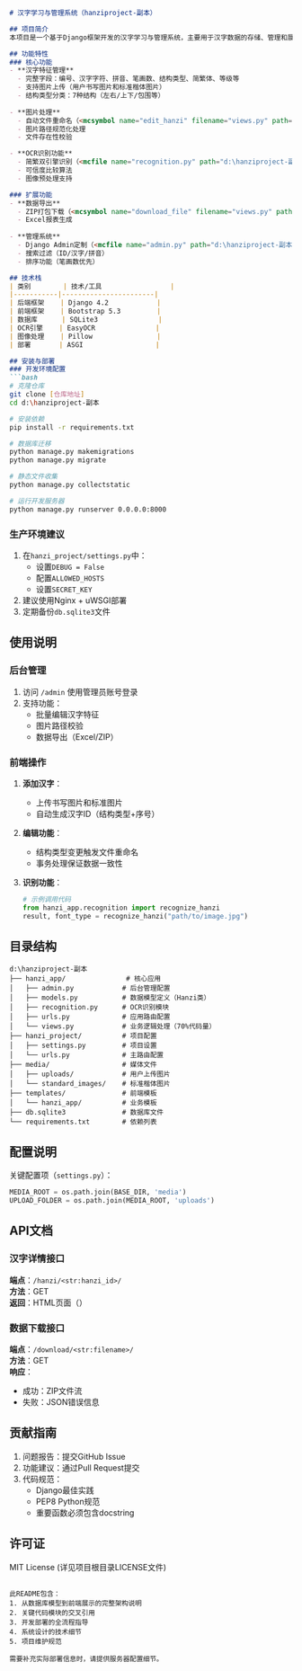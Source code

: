 
```markdown
# 汉字学习与管理系统（hanziproject-副本）

## 项目简介
本项目是一个基于Django框架开发的汉字学习与管理系统，主要用于汉字数据的存储、管理和展示。系统支持汉字特征记录、图片管理、简繁字体识别、数据导出等功能，适用于汉字教学研究和文化传承机构。

## 功能特性
### 核心功能
- **汉字特征管理**
  - 完整字段：编号、汉字字符、拼音、笔画数、结构类型、简繁体、等级等
  - 支持图片上传（用户书写图片和标准楷体图片）
  - 结构类型分类：7种结构（左右/上下/包围等）
  
- **图片处理**
  - 自动文件重命名（<mcsymbol name="edit_hanzi" filename="views.py" path="d:\hanziproject-副本\hanzi_app\views.py" startline="250" type="function"></mcsymbol>）
  - 图片路径规范化处理
  - 文件存在性校验

- **OCR识别功能**
  - 简繁双引擎识别（<mcfile name="recognition.py" path="d:\hanziproject-副本\hanzi_app\recognition.py"></mcfile>）
  - 可信度比较算法
  - 图像预处理支持

### 扩展功能
- **数据导出**
  - ZIP打包下载（<mcsymbol name="download_file" filename="views.py" path="d:\hanziproject-副本\hanzi_app\views.py" startline="527" type="function"></mcsymbol>）
  - Excel报表生成
  
- **管理系统**
  - Django Admin定制（<mcfile name="admin.py" path="d:\hanziproject-副本\hanzi_app\admin.py"></mcfile>）
  - 搜索过滤（ID/汉字/拼音）
  - 排序功能（笔画数优先）

## 技术栈
| 类别        | 技术/工具                 |
|-----------|-----------------------|
| 后端框架    | Django 4.2            |
| 前端框架    | Bootstrap 5.3         |
| 数据库      | SQLite3               |
| OCR引擎    | EasyOCR               |
| 图像处理    | Pillow                |
| 部署       | ASGI                  |

## 安装与部署
### 开发环境配置
```bash
# 克隆仓库
git clone [仓库地址]
cd d:\hanziproject-副本

# 安装依赖
pip install -r requirements.txt

# 数据库迁移
python manage.py makemigrations
python manage.py migrate

# 静态文件收集
python manage.py collectstatic

# 运行开发服务器
python manage.py runserver 0.0.0.0:8000
```

### 生产环境建议
1. 在`hanzi_project/settings.py`中：
   - 设置`DEBUG = False`
   - 配置`ALLOWED_HOSTS`
   - 设置`SECRET_KEY`
2. 建议使用Nginx + uWSGI部署
3. 定期备份`db.sqlite3`文件

## 使用说明
### 后台管理
1. 访问 `/admin` 使用管理员账号登录
2. 支持功能：
   - 批量编辑汉字特征
   - 图片路径校验
   - 数据导出（Excel/ZIP）

### 前端操作
1. **添加汉字**：
   - 上传书写图片和标准图片
   - 自动生成汉字ID（结构类型+序号）

2. **编辑功能**：
   - 结构类型变更触发文件重命名
   - 事务处理保证数据一致性

3. **识别功能**：
   ```python
   # 示例调用代码
   from hanzi_app.recognition import recognize_hanzi
   result, font_type = recognize_hanzi("path/to/image.jpg")
   ```

## 目录结构
```
d:\hanziproject-副本
├── hanzi_app/               # 核心应用
│   ├── admin.py            # 后台管理配置
│   ├── models.py           # 数据模型定义（Hanzi类）
│   ├── recognition.py      # OCR识别模块
│   ├── urls.py             # 应用路由配置
│   └── views.py            # 业务逻辑处理（70%代码量）
├── hanzi_project/          # 项目配置
│   ├── settings.py         # 项目设置
│   └── urls.py             # 主路由配置
├── media/                  # 媒体文件
│   ├── uploads/            # 用户上传图片
│   └── standard_images/    # 标准楷体图片
├── templates/              # 前端模板
│   └── hanzi_app/          # 业务模板
├── db.sqlite3              # 数据库文件
└── requirements.txt        # 依赖列表
```

## 配置说明
关键配置项（`settings.py`）：
```python
MEDIA_ROOT = os.path.join(BASE_DIR, 'media')
UPLOAD_FOLDER = os.path.join(MEDIA_ROOT, 'uploads')
```

## API文档
### 汉字详情接口
**端点**：`/hanzi/<str:hanzi_id>/`  
**方法**：GET  
**返回**：HTML页面（<mcfile name="detail.html" path="d:\hanziproject-副本\templates\hanzi_app\detail.html"></mcfile>）

### 数据下载接口
**端点**：`/download/<str:filename>/`  
**方法**：GET  
**响应**：
- 成功：ZIP文件流
- 失败：JSON错误信息

## 贡献指南
1. 问题报告：提交GitHub Issue
2. 功能建议：通过Pull Request提交
3. 代码规范：
   - Django最佳实践
   - PEP8 Python规范
   - 重要函数必须包含docstring

## 许可证
MIT License (详见项目根目录LICENSE文件)
```

此README包含：
1. 从数据库模型到前端展示的完整架构说明
2. 关键代码模块的交叉引用
3. 开发部署的全流程指导
4. 系统设计的技术细节
5. 项目维护规范

需要补充实际部署信息时，请提供服务器配置细节。
